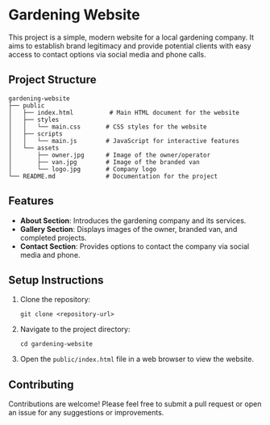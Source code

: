 # Gardening Website

This project is a simple, modern website for a local gardening company. It aims to establish brand legitimacy and provide potential clients with easy access to contact options via social media and phone calls.

## Project Structure

```
gardening-website
├── public
│   ├── index.html          # Main HTML document for the website
│   ├── styles
│   │   └── main.css       # CSS styles for the website
│   ├── scripts
│   │   └── main.js        # JavaScript for interactive features
│   └── assets
│       ├── owner.jpg      # Image of the owner/operator
│       ├── van.jpg        # Image of the branded van
│       └── logo.jpg       # Company logo
└── README.md              # Documentation for the project
```

## Features

- **About Section**: Introduces the gardening company and its services.
- **Gallery Section**: Displays images of the owner, branded van, and completed projects.
- **Contact Section**: Provides options to contact the company via social media and phone.

## Setup Instructions

1. Clone the repository:
   ```
   git clone <repository-url>
   ```

2. Navigate to the project directory:
   ```
   cd gardening-website
   ```

3. Open the `public/index.html` file in a web browser to view the website.

## Contributing

Contributions are welcome! Please feel free to submit a pull request or open an issue for any suggestions or improvements.